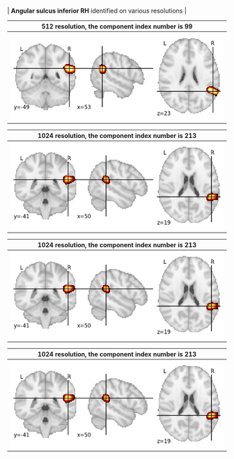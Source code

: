 


| **Angular sulcus inferior RH** identified on various resolutions |

| 512 resolution, the component index number is 99|  
|:---:|  
| ![Component 512](../512/final/99.jpg "From component 512: Angular sulcus inferior RH") |

| 1024 resolution, the component index number is 213|  
|:---:|  
| ![Component 1024](../1024/final/213.jpg "From component 1024: Angular sulcus inferior RH") |

| 1024 resolution, the component index number is 213|  
|:---:|  
| ![Component 1024](../1024/final/213.jpg "From component 1024: Angular sulcus inferior RH") |

| 1024 resolution, the component index number is 213|  
|:---:|  
| ![Component 1024](../1024/final/213.jpg "From component 1024: Angular sulcus inferior RH") |